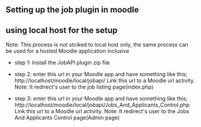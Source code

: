 ## Setting up the job plugin in moodle

## using local host for the setup

Note: This process is not stciked to local host only, the same process can be used for a hosted Moodle application inclusive

- step 1: Install the JobAPI plugin zip file

- step 2: enter this url in your Moodle app and have something like this;
  http://localhost/moodle/local/jobapi/
  Link this url to a Moodle url activity.
  Note: It redirect's user to the job listing page(index.php)

- step 3: enter this url in your Moodle app and have something like this;
  http://localhost/moodle/local/jobapi/Jobs_And_Applicants_Control.php
  Link this url to a Moodle url activity.
  Note: It redirect's user to the Jobs And Applicants Control page(Admin page)
